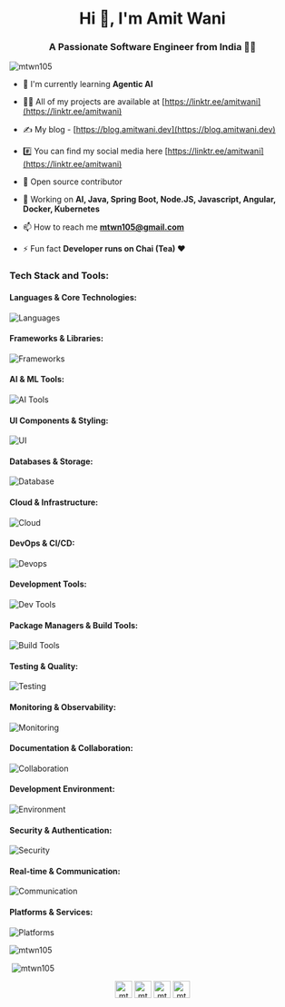<h1 align="center">Hi 👋, I'm Amit Wani</h1>
<h3 align="center">A Passionate Software Engineer from India 👩‍💻</h3>

<p align="left"> <img src="https://komarev.com/ghpvc/?username=mtwn105" alt="mtwn105" /> </p>

- 🌱 I'm currently learning **Agentic AI**

- 👨‍💻 All of my projects are available at [https://linktr.ee/amitwani](https://linktr.ee/amitwani)

- ✍️ My blog - [https://blog.amitwani.dev](https://blog.amitwani.dev)

- #️⃣ You can find my social media here [https://linktr.ee/amitwani](https://linktr.ee/amitwani)

- 📖 Open source contributor

- 💬 Working on **AI, Java, Spring Boot, Node.JS, Javascript, Angular, Docker, Kubernetes**

- 📫 How to reach me **mtwn105@gmail.com**

- ⚡ Fun fact **Developer runs on Chai (Tea) ❤**

### Tech Stack and Tools:

<div class="row">

#### Languages & Core Technologies:

![Languages](https://skills.syvixor.com/api/icons?i=java,js,ts,nodejs,py,html,css,dart,markdown,yaml)

#### Frameworks & Libraries:

![Frameworks](https://skills.syvixor.com/api/icons?i=spring,express,nextjs,angular,flutter,bootstrap,bulma,fastapi,rxjs,axios)

#### AI & ML Tools:

![AI Tools](https://skills.syvixor.com/api/icons?i=githubcopilot,microsoftcopilot,chatgpt,claudeai,langchain,ollama,perplexity,googlegemini,groq,grok)

#### UI Components & Styling:

![UI](https://skills.syvixor.com/api/icons?i=sass,tailwind,radixui,shadcnui,postcss,prettier)

#### Databases & Storage:

![Database](https://skills.syvixor.com/api/icons?i=mongodb,mysql,postgres,redis,oracle,prisma,drizzle,sqlalchemy,hibernate)

#### Cloud & Infrastructure:

![Cloud](https://skills.syvixor.com/api/icons?i=aws,gcp,azure,heroku,netlify,cloudflare,digitalocean,flyio)

#### DevOps & CI/CD:

![Devops](https://skills.syvixor.com/api/icons?i=docker,kubernetes,nginx,gitlab,prometheus,grafana)

#### Development Tools:

![Dev Tools](https://skills.syvixor.com/api/icons?i=git,github,vscode,idea,androidstudio,sublime,notepadplusplus,postman)

#### Package Managers & Build Tools:

![Build Tools](https://skills.syvixor.com/api/icons?i=npm,pnpm,bun,maven)

#### Testing & Quality:

![Testing](https://skills.syvixor.com/api/icons?i=jest,playwright,puppeteer,junit5,eslint)

#### Monitoring & Observability:

![Monitoring](https://skills.syvixor.com/api/icons?i=elasticsearch,opentelemetry,grafana,umami)

#### Documentation & Collaboration:

![Collaboration](https://skills.syvixor.com/api/icons?i=notion,jira,swagger,jupyter,googlecolaboratory)

#### Development Environment:

![Environment](https://skills.syvixor.com/api/icons?i=linux,bash,powershell,chrome,edge,ngrok)

#### Security & Authentication:

![Security](https://skills.syvixor.com/api/icons?i=jwt,betterauth,protonvpn)

#### Real-time & Communication:

![Communication](https://skills.syvixor.com/api/icons?i=socketio,websocket,grpc,twilio)

#### Platforms & Services:

![Platforms](https://skills.syvixor.com/api/icons?i=firebase,supabase,stackblitz,bolt,flutterflow,canva,dropbox,filezilla)

</div>

<p><img align="center" src="https://github-readme-stats.vercel.app/api/top-langs/?username=mtwn105&layout=compact&langs_count=8" alt="mtwn105" /></p>

<p>&nbsp;<img align="center" src="https://github-readme-stats.vercel.app/api?username=mtwn105&count_private=true&show_icons=true" alt="mtwn105" /></p>

<p align="center">
<a href="https://twitter.com/mtwn105" target="blank"><img align="center" src="https://cdn.jsdelivr.net/npm/simple-icons@3.0.1/icons/twitter.svg" alt="mtwn105" height="30" width="30" /></a>
<a href="https://linkedin.com/in/mtwn105" target="blank"><img align="center" src="https://cdn.jsdelivr.net/npm/simple-icons@3.0.1/icons/linkedin.svg" alt="mtwn105" height="30" width="30" /></a>
<a href="https://fb.com/mtwn1051" target="blank"><img align="center" src="https://cdn.jsdelivr.net/npm/simple-icons@3.0.1/icons/facebook.svg" alt="mtwn1051" height="30" width="30" /></a>
<a href="https://instagram.com/mtwn1051" target="blank"><img align="center" src="https://cdn.jsdelivr.net/npm/simple-icons@3.0.1/icons/instagram.svg" alt="mtwn1051" height="30" width="30" /></a>
</p>
